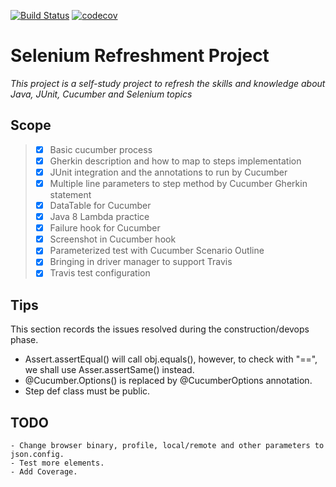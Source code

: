 [![Build Status](https://travis-ci.org/maxwu/cucumber-java-toy.svg?branch=master)](https://travis-ci.org/maxwu/cucumber-java-toy)
[![codecov](https://codecov.io/gh/maxwu/cucumber-java-toy/branch/master/graph/badge.svg)](https://codecov.io/gh/maxwu/cucumber-java-toy)

# Selenium Refreshment Project

*This project is a self-study project to refresh the skills and knowledge about Java, JUnit, Cucumber and Selenium topics*

## Scope
>* [X] Basic cucumber process
>* [X] Gherkin description and how to map to steps implementation
>* [X] JUnit integration and the annotations to run by Cucumber
>* [X] Multiple line parameters to step method by Cucumber Gherkin statement
>* [X] DataTable for Cucumber 
>* [X] Java 8 Lambda practice
>* [X] Failure hook for Cucumber
>* [X] Screenshot in Cucumber hook
>* [X] Parameterized test with Cucumber Scenario Outline
>* [X] Bringing in driver manager to support Travis
>* [X] Travis test configuration

## Tips
This section records the issues resolved during the construction/devops phase.

- Assert.assertEqual() will call obj.equals(), however, to check with "==", we shall use Asser.assertSame() instead.
- @Cucumber.Options() is replaced by @CucumberOptions annotation.
- Step def class must be public.

## TODO
```
- Change browser binary, profile, local/remote and other parameters to json.config.
- Test more elements.
- Add Coverage.
```